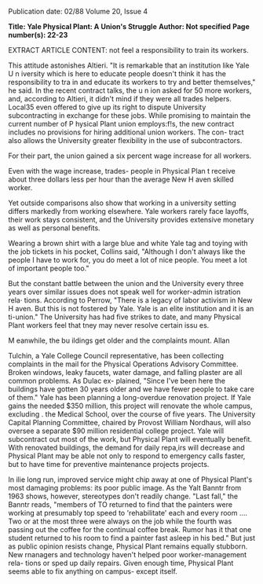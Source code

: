 Publication date: 02/88
Volume 20, Issue 4

**Title: Yale Physical Plant: A Union's Struggle**
**Author: Not specified**
**Page number(s): 22-23**

EXTRACT ARTICLE CONTENT:
not feel a responsibility to train its 
workers. 

This attitude 
astonishes 
Altieri. "It is remarkable that an 
institution like Yale U n iversity which 
is here to educate people doesn't think 
it has the responsibility to tra in and 
educate its workers to try and better 
themselves," he said. In the recent 
contract talks, the u n ion asked for 50 
more workers, and, according to 
Altieri, it didn't mind if they were all 
trades helpers. Local35 even offered to 
give up its right to dispute University 
subcontracting in exchange for these 
jobs. While promising to maintain the 
current number of P hysical Plant 
union employs:f!s, the new contract 
includes no provisions for hiring 
additional union workers. The con-
tract also allows the University greater 
flexibility in the use of subcontractors. 

For their part, the union gained a six 
percent wage increase for all workers. 

Even with the wage increase, trades-
people in Physical Plan t receive about 
three dollars less per hour than the 
average New H aven skilled worker. 

Yet outside comparisons also show that 
working in a university setting differs 
markedly from working elsewhere. 
Yale workers rarely face layoffs, their 
work stays consistent, 
and 
the 
University provides extensive 
monetary as well as personal benefits. 

Wearing a brown shirt with a large 
blue and white Yale tag and toying 
with the job tickets in his pocket, 
Collins said, "Although I don't always 
like the people I have to work for, you 
do meet a lot of nice people. You meet 
a lot of important people too." 

But the constant battle between the 
union and the University every three 
years over similar issues does not speak 
well for worker-admin istration rela· 
tions. According to Perrow, "There is a 
legacy of labor activism 
in 
New 
H aven. But this is not fostered by 
Yale. Yale is an elite institution and it 
is an ti-union." The University has had 
five strikes to date, and many Physical 
Plant workers feel that tney may never 
resolve certain issu es. 

M eanwhile, the bu ildings get older 
and the complaints mount. Allan 


Tulchin, 
a 
Yale College Council 
representative, has been collecting 
complaints in the mail for the Physical 
Operations Advisory Committee. 
Broken windows, leaky faucets, water 
damage, and falling plaster are all 
common problems. As Dulac ex-
plained, "Since I've been here the 
buildings have gotten 30 years older 
and we have fewer people to take care 
of them." Yale has been planning a 
long-overdue renovation project. If 
Yale gains the needed $350 million, 
this project will renovate the whole 
campus, excluding . the Medical 
School, over the course of five years. 
The 
University Capital Planning 
Committee, chaired by Provost 
William Nordhaus, will also oversee a 
separate $90 million residential college 
project. Yale will subcontract out most 
of the work, but Physical Plant will 
eventually benefit. With renovated 
buildings, the demand for daily repa,irs 
will decrease and Physical Plant may 
be able not only to respond to 
emergency calls faster, but to have 
time for preventive maintenance projects 
projects. 

In ilie long run, improved service 
might chip away at one of Physical 
Plant's most damaging problems: its 
poor public image. As the Yalt Banntr 
from 1963 shows, however, stereotypes 
don't readily change. "Last fall," the 
Banntr reads, "members of TO 
returned to find that the painters were 
working at presumably top speed to 
'rehabilitate' each and every room .... 
Two or at the most three were always 
on the job while the fourth was passing 
out the coffee for the continual coffee 
break. Rumor has it that one student 
returned to his room to find a painter 
fast asleep in his bed." But just as 
public opinion resists change, Physical 
Plant remains equally stubborn. New 
rnanagers and technology haven't 
helped poor worker-management rela-
tions or sped up daily repairs. Given 
enough time, Physical Plant seems 
able to fix anything on campus-
except itself.